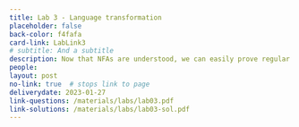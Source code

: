 ```yaml
---
title: Lab 3 - Language transformation
placeholder: false
back-color: f4fafa
card-link: LabLink3
# subtitle: And a subtitle
description: Now that NFAs are understood, we can easily prove regular closure for a variety of operations. 
people:
layout: post
no-link: true  # stops link to page 
deliverydate: 2023-01-27
link-questions: /materials/labs/lab03.pdf
link-solutions: /materials/labs/lab03-sol.pdf
---
```










